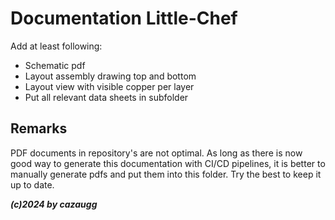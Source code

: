# Documentation Little-Chef

Add at least following:

- Schematic pdf
- Layout assembly drawing top and bottom
- Layout view with visible copper per layer
- Put all relevant data sheets in subfolder

## Remarks

PDF documents in repository's are not optimal. As long as there is now good way to generate this documentation with CI/CD pipelines, it is better to manually generate pdfs and put them into this folder. Try the best to keep it up to date.

***(c)2024 by cazaugg***

